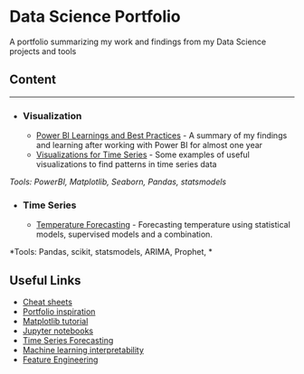 # Data Science Portfolio
A portfolio summarizing my work and findings from my Data Science projects and tools


## Content
---
- ### Visualization
  - [Power BI Learnings and Best Practices](https://github.com/steeks91/Data-Science-Portfolio/Visualizations/PowerBI-learnings-best-practices.md) - A summary of my   findings and learning after working with Power BI for almost one year
  - [Visualizations for Time Series](https://github.com/steeks91/Data-Science-Portfolio/Visualizations/Visualizations-Time-Series.ipynb) - Some examples of useful visualizations to find patterns in time series data
      

*Tools: PowerBI, Matplotlib, Seaborn, Pandas, statsmodels*

- ### Time Series
  - [Temperature Forecasting](Data-Science-Portfolio/Time_Series/Time-Series-Forecasting.ipynb) - Forecasting temperature using statistical models, supervised models and a combination. 

*Tools: Pandas, scikit, statsmodels, ARIMA, Prophet, *



## Useful Links
- [Cheat sheets](https://github.com/kailashahirwar/cheatsheets-ai)
- [Portfolio inspiration](https://github.com/sajal2692/data-science-portfolio)
- [Matplotlib tutorial](http://nbviewer.jupyter.org/github/jrjohansson/scientific-python-lectures/blob/master/Lecture-4-Matplotlib.ipynb)
- [Jupyter notebooks](https://github.com/jupyter/jupyter/wiki/A-gallery-of-interesting-Jupyter-Notebooks)
- [Time Series Forecasting](https://otexts.org/fpp2/)
- [Machine learning interpretability](https://christophm.github.io/interpretable-ml-book/index.html)
- [Feature Engineering](https://machinelearningmastery.com/discover-feature-engineering-how-to-engineer-features-and-how-to-get-good-at-it/)
